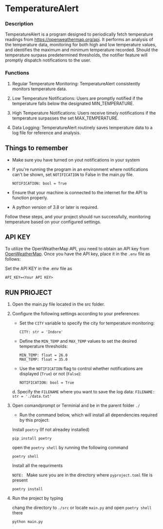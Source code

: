# TemperatureAlert

### Description
TemperatureAlert is a program designed to periodically fetch temperature readings from https://openweathermap.org/api. It performs an analysis of the temperature data, monitoring for both high and low temperature values, and identifies the maximum and minimum temperature recorded. Should the temperature surpass predetermined thresholds, the notifier feature will promptly dispatch notifications to the user.

### Functions
1. Regular Temperature Monitoring: TemperatureAlert consistently monitors temperature data.

2. Low Temperature Notifications: Users are promptly notified if the temperature falls below the designated MIN_TEMPERATURE.

3. High Temperature Notifications: Users receive timely notifications if the temperature surpasses the set MAX_TEMPERATURE.

4. Data Logging: TemperatureAlert routinely saves temperature data to a log file for reference and analysis.

## Things to remember
- Make sure you have turned on yout notifications in your system

- If you're running the program in an environment where notifications can't be shown, set `NOTIFICATION` to False in the main.py file.

    ```
    NOTIFICATION: bool = True 
    ```

- Ensure that your machine is connected to the internet for the API to function properly.

- A python version of 3.8 or later is required.

Follow these steps, and your project should run successfully, monitoring temperature based on your configured settings.



## API KEY
To utilize the OpenWeatherMap API, you need to obtain an API key from [OpenWeatherMap](https://home.openweathermap.org/api_keys). Once you have the API key, place it in the `.env` file as follows:


Set the API KEY in the .env file as 
```
API_KEY=<Your API KEY>
```

## RUN PRIOJECT

1. Open the main.py file located in the src folder.

2. Configure the following settings according to your preferences:

    - Set the `CITY` variable to specify the city for temperature monitoring:
        ```
        CITY: str = 'Indore'
        ```

    - Define the `MIN_TEMP` and `MAX_TEMP` values to set the desired temperature thresholds:
        ```
        MIN_TEMP: float = 26.0
        MAX_TEMP: float = 35.0
        ```

    - Use the `NOTIFICATION` flag to control whether notifications are displayed (`True`) or not (`False`):
        ```
        NOTIFICATION: bool = True 
        ```

    d. Specify the `FILENAME` where you want to save the log data:
        ```
        FILENAME: str = './data.txt'
        ```

3. Open comandprompt or Terminial and be in the parent folder `./`

    - Run the command below, which will install all dependencies required by this project:

    Install `poetry` (If not alreadey installed)
    ```
    pip install poetry
    ```  

    open the `poetry shell` by running the following command
    ```
    poetry shell
    ```

    Install all the requriments 
    
    `NOTE: ` Make sure you are in the directory where `pyproject.toml` file is present
    ```
    poetry install
    ```


4. Run the project by typing

    chang the directory to `./src` or locate `main.py` and open `poetry shell` there 

    ```
    python main.py
    ```
